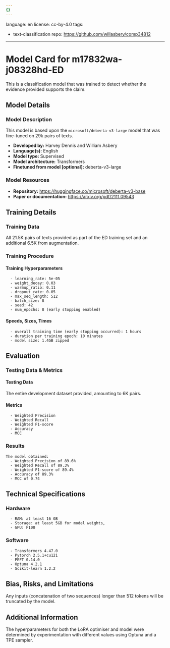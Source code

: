 ```yaml
---
{}
---
```

language: en
license: cc-by-4.0
tags:
- text-classification
repo: https://github.com/willasbery/comp34812

---

# Model Card for m17832wa-j08328hd-ED

<!-- Provide a quick summary of what the model is/does. -->

This is a classification model that was trained to
      detect whether the evidence provided supports the claim.


## Model Details

### Model Description

<!-- Provide a longer summary of what this model is. -->

This model is based upon the `microsoft/deberta-v3-large` model that was fine-tuned
      on 29k pairs of texts.

- **Developed by:** Harvey Dennis and William Asbery
- **Language(s):** English
- **Model type:** Supervised
- **Model architecture:** Transformers
- **Finetuned from model [optional]:** deberta-v3-large

### Model Resources

<!-- Provide links where applicable. -->

- **Repository:** https://huggingface.co/microsoft/deberta-v3-base
- **Paper or documentation:** https://arxiv.org/pdf/2111.09543

## Training Details

### Training Data

<!-- This is a short stub of information on the training data that was used, and documentation related to data pre-processing or additional filtering (if applicable). -->

All 21.5K pairs of texts provided as part of the ED training set and an additional 6.5K from augmentation.

### Training Procedure

<!-- This relates heavily to the Technical Specifications. Content here should link to that section when it is relevant to the training procedure. -->

#### Training Hyperparameters

<!-- This is a summary of the values of hyperparameters used in training the model. -->


      - learning_rate: 5e-05
      - weight_decay: 0.03
      - warmup_ratio: 0.11
      - dropout_rate: 0.05
      - max_seq_length: 512
      - batch_size: 8
      - seed: 42
      - num_epochs: 8 (early stopping enabled)

#### Speeds, Sizes, Times

<!-- This section provides information about how roughly how long it takes to train the model and the size of the resulting model. -->


      - overall training time (early stopping occurred): 1 hours
      - duration per training epoch: 10 minutes
      - model size: 1.4GB zipped

## Evaluation

<!-- This section describes the evaluation protocols and provides the results. -->

### Testing Data & Metrics

#### Testing Data

<!-- This should describe any evaluation data used (e.g., the development/validation set provided). -->

The entire development dataset provided, amounting to 6K pairs.

#### Metrics

<!-- These are the evaluation metrics being used. -->


      - Weighted Precision
      - Weighted Recall
      - Weighted F1-score
      - Accuracy
      - MCC

### Results


    The model obtained:
      - Weighted Precision of 89.6%
      - Weighted Recall of 89.3%
      - Weighted F1-score of 89.4%
      - Accuracy of 89.3%
      - MCC of 0.74
    

## Technical Specifications

### Hardware


      - RAM: at least 16 GB
      - Storage: at least 5GB for model weights,
      - GPU: P100

### Software


      - Transformers 4.47.0
      - Pytorch 2.5.1+cu121
      - PEFT 0.14.0
      - Optuna 4.2.1
      - Scikit-learn 1.2.2
    

## Bias, Risks, and Limitations

<!-- This section is meant to convey both technical and sociotechnical limitations. -->

Any inputs (concatenation of two sequences) longer than
      512 tokens will be truncated by the model.

## Additional Information

<!-- Any other information that would be useful for other people to know. -->

The hyperparameters for both the LoRA optimiser and model were determined by experimentation
      with different values using Optuna and a TPE sampler.
